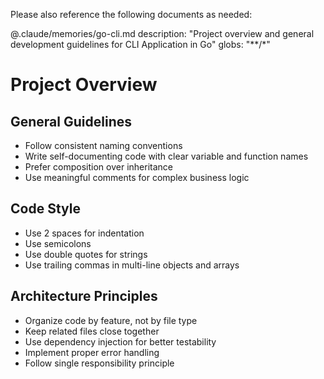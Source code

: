 Please also reference the following documents as needed:

@.claude/memories/go-cli.md description: "Project overview and general development guidelines for CLI Application in Go" globs: "**/*"
# Project Overview

## General Guidelines

- Follow consistent naming conventions
- Write self-documenting code with clear variable and function names
- Prefer composition over inheritance
- Use meaningful comments for complex business logic

## Code Style

- Use 2 spaces for indentation
- Use semicolons
- Use double quotes for strings
- Use trailing commas in multi-line objects and arrays

## Architecture Principles

- Organize code by feature, not by file type
- Keep related files close together
- Use dependency injection for better testability
- Implement proper error handling
- Follow single responsibility principle